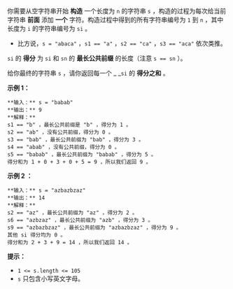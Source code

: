 你需要从空字符串开始  **构造** 一个长度为 `n` 的字符串 `s` ，构造的过程为每次给当前字符串 **前面**  添加 **一个**
字符。构造过程中得到的所有字符串编号为 `1` 到 `n` ，其中长度为 `i` 的字符串编号为 `si` 。

  * 比方说，`s = "abaca"` ，`s1 == "a"` ，`s2 == "ca"` ，`s3 == "aca"` 依次类推。

`si` 的 **得分**  为 `si` 和 `sn` 的 **最长公共前缀** 的长度（注意 `s == sn` ）。

给你最终的字符串 `s` ，请你返回每一个 _ _`si` 的  **得分之和**  。



**示例 1：**

    
    
    **输入：** s = "babab"
    **输出：** 9
    **解释：**
    s1 == "b" ，最长公共前缀是 "b" ，得分为 1 。
    s2 == "ab" ，没有公共前缀，得分为 0 。
    s3 == "bab" ，最长公共前缀为 "bab" ，得分为 3 。
    s4 == "abab" ，没有公共前缀，得分为 0 。
    s5 == "babab" ，最长公共前缀为 "babab" ，得分为 5 。
    得分和为 1 + 0 + 3 + 0 + 5 = 9 ，所以我们返回 9 。

**示例 2 ：**

    
    
    **输入：** s = "azbazbzaz"
    **输出：** 14
    **解释：**
    s2 == "az" ，最长公共前缀为 "az" ，得分为 2 。
    s6 == "azbzaz" ，最长公共前缀为 "azb" ，得分为 3 。
    s9 == "azbazbzaz" ，最长公共前缀为 "azbazbzaz" ，得分为 9 。
    其他 si 得分均为 0 。
    得分和为 2 + 3 + 9 = 14 ，所以我们返回 14 。
    



**提示：**

  * `1 <= s.length <= 105`
  * `s` 只包含小写英文字母。

